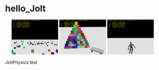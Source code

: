 # hello_Jolt

<p align="center">
  <img src="screenshots/Snipaste_2025-07-10_17-19-18.png" alt="" width="30%">
  <img src="screenshots/Snipaste_2025-07-10_17-20-46.png" alt="" width="30%">
  <img src="screenshots/Snipaste_2025-07-14_12-01-53.png" alt="" width="30%">
</p>

JoltPhysics test


